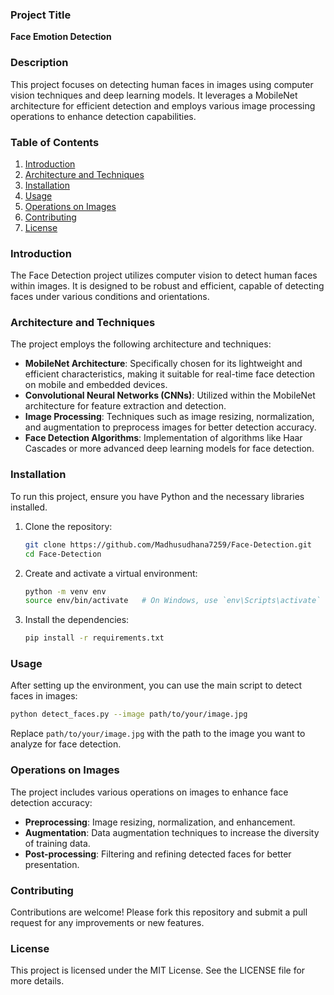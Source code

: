 ### Project Title
**Face Emotion Detection**

### Description
This project focuses on detecting human faces in images using computer vision techniques and deep learning models. It leverages a MobileNet architecture for efficient detection and employs various image processing operations to enhance detection capabilities.

### Table of Contents
1. [Introduction](#introduction)
2. [Architecture and Techniques](#architecture-and-techniques)
3. [Installation](#installation)
4. [Usage](#usage)
5. [Operations on Images](#operations-on-images)
6. [Contributing](#contributing)
7. [License](#license)

### Introduction
The Face Detection project utilizes computer vision to detect human faces within images. It is designed to be robust and efficient, capable of detecting faces under various conditions and orientations.

### Architecture and Techniques
The project employs the following architecture and techniques:
- **MobileNet Architecture**: Specifically chosen for its lightweight and efficient characteristics, making it suitable for real-time face detection on mobile and embedded devices.
- **Convolutional Neural Networks (CNNs)**: Utilized within the MobileNet architecture for feature extraction and detection.
- **Image Processing**: Techniques such as image resizing, normalization, and augmentation to preprocess images for better detection accuracy.
- **Face Detection Algorithms**: Implementation of algorithms like Haar Cascades or more advanced deep learning models for face detection.

### Installation
To run this project, ensure you have Python and the necessary libraries installed.

1. Clone the repository:
    ```bash
    git clone https://github.com/Madhusudhana7259/Face-Detection.git
    cd Face-Detection
    ```

2. Create and activate a virtual environment:
    ```bash
    python -m venv env
    source env/bin/activate   # On Windows, use `env\Scripts\activate`
    ```

3. Install the dependencies:
    ```bash
    pip install -r requirements.txt
    ```

### Usage
After setting up the environment, you can use the main script to detect faces in images:
```bash
python detect_faces.py --image path/to/your/image.jpg
```
Replace `path/to/your/image.jpg` with the path to the image you want to analyze for face detection.

### Operations on Images
The project includes various operations on images to enhance face detection accuracy:
- **Preprocessing**: Image resizing, normalization, and enhancement.
- **Augmentation**: Data augmentation techniques to increase the diversity of training data.
- **Post-processing**: Filtering and refining detected faces for better presentation.

### Contributing
Contributions are welcome! Please fork this repository and submit a pull request for any improvements or new features.

### License
This project is licensed under the MIT License. See the LICENSE file for more details.
